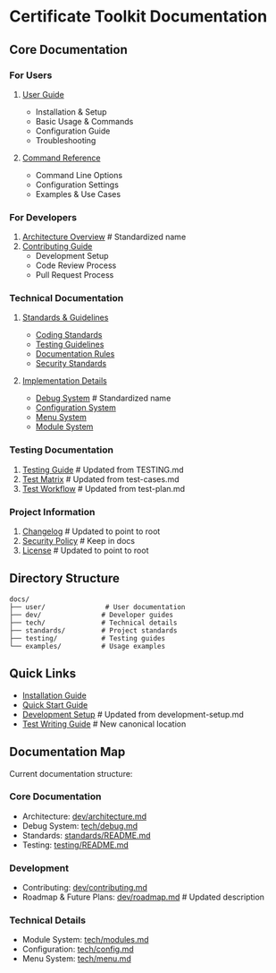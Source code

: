 # Certificate Toolkit Documentation

## Core Documentation

### For Users

1. [User Guide](user/README.md)
   - Installation & Setup
   - Basic Usage & Commands
   - Configuration Guide
   - Troubleshooting

2. [Command Reference](user/commands.md)
   - Command Line Options
   - Configuration Settings
   - Examples & Use Cases

### For Developers

1. [Architecture Overview](dev/architecture.md)     # Standardized name
2. [Contributing Guide](dev/contributing.md)
   - Development Setup
   - Code Review Process
   - Pull Request Process

### Technical Documentation

1. [Standards & Guidelines](standards/README.md)
   - [Coding Standards](standards/coding.md)
   - [Testing Guidelines](standards/testing.md)
   - [Documentation Rules](standards/documentation.md)
   - [Security Standards](standards/security.md)

2. [Implementation Details](tech/README.md)
   - [Debug System](tech/debug.md)                # Standardized name
   - [Configuration System](tech/config.md)
   - [Menu System](tech/menu.md)
   - [Module System](tech/modules.md)

### Testing Documentation

1. [Testing Guide](testing/README.md)  # Updated from TESTING.md
2. [Test Matrix](testing/test-matrix.md)  # Updated from test-cases.md
3. [Test Workflow](testing/workflow.md)  # Updated from test-plan.md

### Project Information

1. [Changelog](../../CHANGELOG.md)          # Updated to point to root
2. [Security Policy](SECURITY.md)           # Keep in docs
3. [License](../../LICENSE.md)              # Updated to point to root

## Directory Structure

```
docs/
├── user/               # User documentation
├── dev/               # Developer guides
├── tech/              # Technical details
├── standards/         # Project standards
├── testing/           # Testing guides
└── examples/          # Usage examples
```

## Quick Links

- [Installation Guide](user/installation.md)
- [Quick Start Guide](user/quickstart.md)
- [Development Setup](dev/setup.md)      # Updated from development-setup.md
- [Test Writing Guide](testing/writing-tests.md)  # New canonical location

## Documentation Map

Current documentation structure:

### Core Documentation

- Architecture: [dev/architecture.md](dev/architecture.md)
- Debug System: [tech/debug.md](tech/debug.md)
- Standards: [standards/README.md](standards/README.md)
- Testing: [testing/README.md](testing/README.md)

### Development

- Contributing: [dev/contributing.md](dev/contributing.md)
- Roadmap & Future Plans: [dev/roadmap.md](dev/roadmap.md)  # Updated description

### Technical Details

- Module System: [tech/modules.md](tech/modules.md)
- Configuration: [tech/config.md](tech/config.md)
- Menu System: [tech/menu.md](tech/menu.md)
